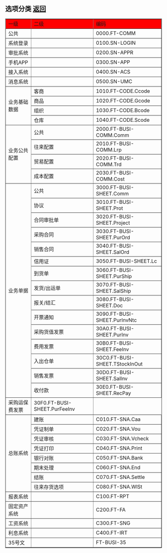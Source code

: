 ## 选项分类 [返回](FTDevRuleForce.md)

<table border="1">
    <tr bgcolor="#FF0000">
        <td>一级</td>
        <td>二级</td>
        <td>编码</td>
    </tr>
    <tr>
        <td>公共</td>
        <td></td>
        <td>0000.FT-COMM</td>
    </tr>
    <tr>
        <td>系统登录</td>
        <td></td>
        <td>0100.SN-LOGIN</td>
    </tr>
    <tr>
        <td>审批系统</td>
        <td></td>
        <td>0200.SN-APPR</td>
    </tr>
    <tr>
        <td>手机APP</td>
        <td></td>
        <td>0300.SN-APP</td>
    </tr>
    <tr>
        <td>接入系统</td>
        <td></td>
        <td>0400.SN-ACS</td>
    </tr>
    <tr>
        <td>消息系统</td>
        <td></td>
        <td>0500.SN-UMC</td>
    </tr>
    <tr>
    <td rowspan='4'>业务基础数据</td>
        <td>客商</td>
        <td>1010.FT-CODE.Ccode</td>
    </tr>
    <tr>
        <td>商品</td>
        <td>1020.FT-CODE.Gcode</td>
    </tr>
    <tr>
        <td>组织</td>
        <td>1030.FT-CODE.Bcode</td>
    </tr>
    <tr>
        <td>仓库</td>
        <td>1040.FT-CODE.Scode</td>
    </tr>
    <tr>
        <td rowspan='4' >业务公共配置</td>
        <td>公共</td>
        <td>2000.FT-BUSI-COMM.Comm</td>
    </tr>
    <tr>
        <td>往来配置</td>
        <td>2010.FT-BUSI-COMM.Lrp</td>
    </tr>
    <tr>
        <td>贸易配置</td>
        <td>2020.FT-BUSI-COMM.Trd</td>
    </tr>
    <tr>
        <td>成本配置</td>
        <td>2030.FT-BUSI-COMM.Cost</td>
    </tr>
    <tr>
        <td rowspan='15' >业务单据</td>
        <td>公共</td>
        <td>3000.FT-BUSI-SHEET.Comm</td>
    </tr>
    <tr>
        <td>协议</td>
        <td>3010.FT-BUSI-SHEET.Prot</td>
    </tr>
    <tr>
        <td>合同审批单</td>
        <td>3020.FT-BUSI-SHEET.Project</td>
    </tr>
    <tr>
        <td>采购合同</td>
        <td>3030.FT-BUSI-SHEET.PurOrd</td>
    </tr>
    <tr>
        <td>销售合同</td>
        <td>3040.FT-BUSI-SHEET.SalOrd</td>
    </tr>
    <tr>
        <td>信用证</td>
        <td>3050.FT-BUSI-SHEET.Lc</td>
    </tr>
    <tr>
        <td>到货单</td>
        <td>3060.FT-BUSI-SHEET.PurShip</td>
    </tr>
    <tr>
        <td>发货/出运单</td>
        <td>3070.FT-BUSI-SHEET.SalShip</td>
    </tr>
    <tr>
        <td>报关/结汇</td>
        <td>3080.FT-BUSI-SHEET.Doc</td>
    </tr>
    <tr>
        <td>开票通知</td>
        <td>3090.FT-BUSI-SHEET.PurInvNtc</td>
    </tr>
    <tr>
        <td>采购货值发票</td>
        <td>30A0.FT-BUSI-SHEET.PurInv</td>
    </tr>
    <tr>
        <td>费用发票</td>
        <td>30B0.FT-BUSI-SHEET.FeeInv</td>
    </tr>
    <tr>
        <td>入出仓单</td>
        <td>30C0.FT-BUSI-SHEET.TStockInOut</td>
    </tr>
    <tr>
        <td>销售发票</td>
        <td>30D0.FT-BUSI-SHEET.SalInv</td>
    </tr>
    <tr>
        <td>收付款</td>
        <td>30E0.FT-BUSI-SHEET.RecPay</td>
    </tr>
    <tr>
        <td>采购运保费发票</td>
        <td>30F0.FT-BUSI-SHEET.PurFeeInv</td>
    </tr>
    <tr>
        <td rowspan='8'>总账系统</td>
        <td>建账</td>
        <td>C010.FT-SNA.Caa</td>
    </tr>
    <tr>
        <td>凭证制单</td>
        <td>C020.FT-SNA.Vou</td>
    </tr>
    <tr>
        <td>凭证审核</td>
        <td>C030.FT-SNA.Vcheck</td>
    </tr>
    <tr>
        <td>凭证打印</td>
        <td>C040.FT-SNA.Print</td>
    </tr>
    <tr>
        <td>银行对账</td>
        <td>C050.FT-SNA.Bank</td>
    </tr>
    <tr>
        <td>期末处理</td>
        <td>C060.FT-SNA.End</td>
    </tr>
    <tr>
        <td>结账</td>
        <td>C070.FT-SNA.Settle</td>
    </tr>
    <tr>
        <td>往来存货选项</td>
        <td>C080.FT-SNA.WlSt</td>
    </tr>
    <tr>
        <td>报表系统</td>
        <td></td>
        <td>C100.FT-RPT</td>
    </tr>
    <tr>
        <td>固定资产系统</td>
        <td></td>
        <td>C200.FT-FA</td>
    </tr>
    <tr>
        <td>工资系统</td>
        <td></td>
        <td>C300.FT-SNG</td>
    </tr>
    <tr>
        <td>利息系统</td>
        <td></td>
        <td>C400.FT-IRT</td>
    </tr>
    <tr>
        <td>35号文</td>
        <td></td>
        <td>FT-BUSI-35</td>
    </tr>
</table>

